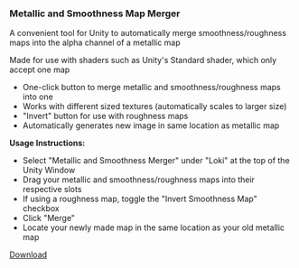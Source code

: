 ### Metallic and Smoothness Map Merger
A convenient tool for Unity to automatically merge smoothness/roughness maps into the alpha channel of a metallic map

Made for use with shaders such as Unity's Standard shader, which only accept one map

- One-click button to merge metallic and smoothness/roughness maps into one
- Works with different sized textures (automatically scales to larger size)
- "Invert" button for use with roughness maps
- Automatically generates new image in same location as metallic map

**Usage Instructions:**
- Select "Metallic and Smoothness Merger" under "Loki" at the top of the Unity Window
- Drag your metallic and smoothness/roughness maps into their respective slots
- If using a roughness map, toggle the "Invert Smoothness Map" checkbox
- Click "Merge"
- Locate your newly made map in the same location as your old metallic map

[Download](https://github.com/LiroVR/Metallic-Smoothness-Merger/releases/download/1.0.0/MSMerger.unitypackage)
